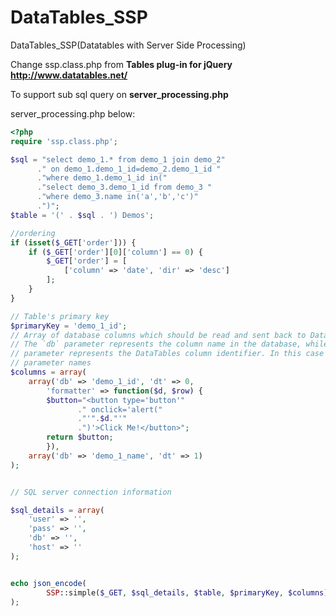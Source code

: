 # DataTables_SSP
DataTables_SSP(Datatables with Server Side Processing) 

Change ssp.class.php from <b>Tables plug-in for jQuery http://www.datatables.net/</b>

To support sub sql query on <b>server_processing.php</b>

server_processing.php below:
```php
<?php
require 'ssp.class.php';

$sql = "select demo_1.* from demo_1 join demo_2"
      ." on demo_1.demo_1_id=demo_2.demo_1_id "
      ."where demo_1.demo_1_id in("
      ."select demo_3.demo_1_id from demo_3 "
      ."where demo_3.name in('a','b','c')"
      .")";
$table = '(' . $sql . ') Demos';

//ordering
if (isset($_GET['order'])) {
    if ($_GET['order'][0]['column'] == 0) {
        $_GET['order'] = [
            ['column' => 'date', 'dir' => 'desc']
        ];
    }
}

// Table's primary key
$primaryKey = 'demo_1_id';
// Array of database columns which should be read and sent back to DataTables.
// The `db` parameter represents the column name in the database, while the `dt`
// parameter represents the DataTables column identifier. In this case object
// parameter names
$columns = array(
    array('db' => 'demo_1_id', 'dt' => 0,
        'formatter' => function($d, $row) {
        $button="<button type='button'"
               ." onclick='alert("
               ."'".$d."'"
               .")'>Click Me!</button>";
        return $button;
        }),
    array('db' => 'demo_1_name', 'dt' => 1)
);


// SQL server connection information

$sql_details = array(
    'user' => '',
    'pass' => '',
    'db' => '',
    'host' => ''
);


echo json_encode(
        SSP::simple($_GET, $sql_details, $table, $primaryKey, $columns)
);

```
